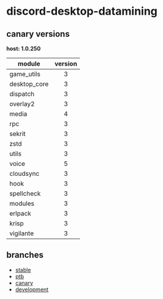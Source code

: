 # discord-desktop-datamining

## canary versions

**host: 1.0.250**

| module | version |
| ------ | :-----: |
| game_utils | 3 |
| desktop_core | 3 |
| dispatch | 3 |
| overlay2 | 3 |
| media | 4 |
| rpc | 3 |
| sekrit | 3 |
| zstd | 3 |
| utils | 3 |
| voice | 5 |
| cloudsync | 3 |
| hook | 3 |
| spellcheck | 3 |
| modules | 3 |
| erlpack | 3 |
| krisp | 3 |
| vigilante | 3 |

## branches

- [stable](https://github.com/OpenAsar/discord-desktop-datamining/tree/stable)
- [ptb](https://github.com/OpenAsar/discord-desktop-datamining/tree/ptb)
- [canary](https://github.com/OpenAsar/discord-desktop-datamining/tree/canary)
- [development](https://github.com/OpenAsar/discord-desktop-datamining/tree/development)